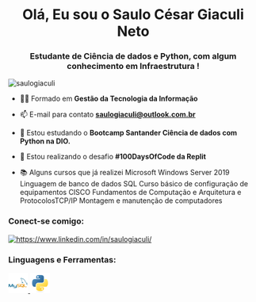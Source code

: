 <h1 align="center">Olá, Eu sou o Saulo César Giaculi Neto</h1>
<h3 align="center">Estudante de Ciência de dados e Python, com algum conhecimento em Infraestrutura !</h3>

<p align="left"> <img src="https://komarev.com/ghpvc/?username=saulogiaculi&label=Visitas%20ao%20Perfil&color=0e75b6&style=flat" alt="saulogiaculi" /> </p>

- 👨‍🎓 Formado em **Gestão da Tecnologia da Informação**

- 📫 E-mail para contato **saulogiaculi@outlook.com.br**

- 📖 Estou estudando o **Bootcamp Santander Ciência de dados com Python na DIO.**

- 📝 Estou realizando o desafio **#100DaysOfCode da Replit**

- 📚 Alguns cursos que já realizei Microsoft Windows Server 2019
                                   Linguagem de banco de dados SQL
                                   Curso básico de configuração de equipamentos CISCO
                                   Fundamentos de Computação e Arquitetura e ProtocolosTCP/IP
                                   Montagem e manutenção de computadores

<h3 align="left">Conect-se comigo:</h3>
<p align="left">
<a href="https://linkedin.com/in/https://www.linkedin.com/in/saulogiaculi/" target="blank"><img align="center" src="https://raw.githubusercontent.com/rahuldkjain/github-profile-readme-generator/master/src/images/icons/Social/linked-in-alt.svg" alt="https://www.linkedin.com/in/saulogiaculi/" height="30" width="40" /></a>
</p>

<h3 align="left">Linguagens e Ferramentas:</h3>
<p align="left"> <a href="https://www.mysql.com/" target="_blank" rel="noreferrer"> <img src="https://raw.githubusercontent.com/devicons/devicon/master/icons/mysql/mysql-original-wordmark.svg" alt="mysql" width="40" height="40"/> </a> <a href="https://www.python.org" target="_blank" rel="noreferrer"> <img src="https://raw.githubusercontent.com/devicons/devicon/master/icons/python/python-original.svg" alt="python" width="40" height="40"/> </a> </p>
